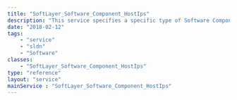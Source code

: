 ```yaml
---
title: "SoftLayer_Software_Component_HostIps"
description: "This service specifies a specific type of Software Component:  A Host Intrusion Protection System instance. "
date: "2018-02-12"
tags:
    - "service"
    - "sldn"
    - "Software"
classes:
    - "SoftLayer_Software_Component_HostIps"
type: "reference"
layout: "service"
mainService : "SoftLayer_Software_Component_HostIps"
---
```

